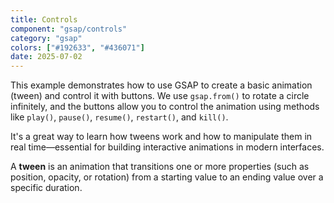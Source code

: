 ```yaml
---
title: Controls
component: "gsap/controls"
category: "gsap"
colors: ["#192633", "#436071"]
date: 2025-07-02
---
```


This example demonstrates how to use GSAP to create a basic animation (tween)
and control it with buttons. We use `gsap.from()` to rotate a circle infinitely,
and the buttons allow you to control the animation using methods like
`play()`, `pause()`, `resume()`, `restart()`, and `kill()`.

It's a great way to learn how tweens work and how to manipulate them in real
time—essential for building interactive animations in modern interfaces.

A **tween** is an animation that transitions one or more properties (such as
position, opacity, or rotation) from a starting value to an ending value over a
specific duration.

